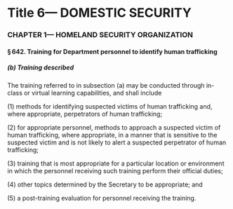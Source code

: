 
# Title 6— DOMESTIC SECURITY
### CHAPTER 1— HOMELAND SECURITY ORGANIZATION
#### § 642. Training for Department personnel to identify human trafficking
##### (b) Training described

The training referred to in subsection (a) may be conducted through in-class or virtual learning capabilities, and shall include

(1) methods for identifying suspected victims of human trafficking and, where appropriate, perpetrators of human trafficking;

(2) for appropriate personnel, methods to approach a suspected victim of human trafficking, where appropriate, in a manner that is sensitive to the suspected victim and is not likely to alert a suspected perpetrator of human trafficking;

(3) training that is most appropriate for a particular location or environment in which the personnel receiving such training perform their official duties;

(4) other topics determined by the Secretary to be appropriate; and

(5) a post-training evaluation for personnel receiving the training.
